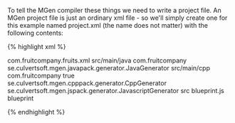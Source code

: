 ---
---

To tell the MGen compiler these things we need to write a project file. An MGen project file is just an ordinary xml file - so we'll simply create one for this example named project.xml (the name does not matter) with the following contents:

{% highlight xml %}

<Project>

  <Sources>
    <Source>com.fruitcompany.fruits.xml</Source>
  </Sources>

  <Generator name="Java">
    <output_path>src/main/java</output_path>
    <classregistry_path>com.fruitcompany</classregistry_path>
    <class_path>se.culvertsoft.mgen.javapack.generator.JavaGenerator</class_path>
  </Generator>

  <Generator name="C++">
    <output_path>src/main/cpp</output_path>
    <classregistry_path>com.fruitcompany</classregistry_path>
    <generate_unity_build>true</generate_unity_build>
    <class_path>se.culvertsoft.mgen.cpppack.generator.CppGenerator</class_path>
  </Generator>

  <Generator name="Javascript">
    <class_path>se.culvertsoft.mgen.jspack.generator.JavascriptGenerator</class_path>
    <output_path>src</output_path>
    <output_filename>blueprint.js</output_filename>
    <classregistryblueprint>blueprint</classregistryblueprint>
  </Generator>

</Project>

{% endhighlight %}
